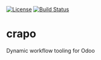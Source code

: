 [![License](https://img.shields.io/badge/licence-AGPL--3-blue.svg)](http://www.gnu.org/licenses/agpl-3.0-standalone.html)
[![Build Status](https://travis-ci.com/article714/crapo.svg?branch=12.0)](https://travis-ci.com/article714/crapo)


# crapo

Dynamic workflow tooling for Odoo
